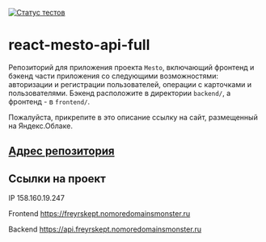[![Статус тестов](../../actions/workflows/tests.yml/badge.svg)](../../actions/workflows/tests.yml)

# react-mesto-api-full
Репозиторий для приложения проекта `Mesto`, включающий фронтенд и бэкенд части приложения со следующими возможностями: авторизации и регистрации пользователей, операции с карточками и пользователями. Бэкенд расположите в директории `backend/`, а фронтенд - в `frontend/`. 

Пожалуйста, прикрепите в это описание ссылку на сайт, размещенный на Яндекс.Облаке.

## [Адрес репозитория](https://github.com/FreyrsKept/react-mesto-api-full-gha)

## Ссылки на проект

IP 158.160.19.247

Frontend https://freyrskept.nomoredomainsmonster.ru

Backend https://api.freyrskept.nomoredomainsmonster.ru

